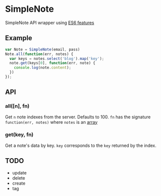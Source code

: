 # SimpleNote

SimpleNote API wrapper using [ES6 features](http://en.wikipedia.org/wiki/ECMAScript)

## Example

```js
var Note = SimpleNote(email, pass)
Note.all(function(err, notes) {
  var keys = notes.select('blog').map('key');
  note.get(keys[0], function(err, note) {
    console.log(note.content);
  })
});
```

## API

### all([n], fn)

Get `n` note indexes from the server. Defaults to 100. `fn` has the signature `function(err, notes)` where `notes` is an [array](matthewmueller/array)

### get(key, fn)

Get a note's data by key. `key` corresponds to the `key` returned by the index.

## TODO

- update
- delete
- create
- tag
